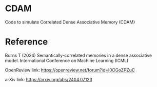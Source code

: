 # CDAM
Code to simulate Correlated Dense Associative Memory (CDAM)

# Reference

Burns T (2024) Semantically-correlated memories in a dense associative model. International Conference on Machine Learning (ICML)

OpenReview link: https://openreview.net/forum?id=l0OGoZPZuC

arXiv link: https://arxiv.org/abs/2404.07123
